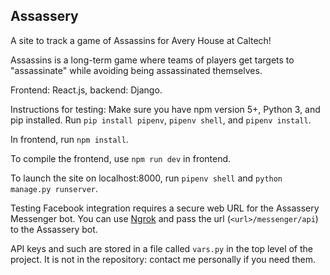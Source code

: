 ## Assassery

A site to track a game of Assassins for Avery House at Caltech!

Assassins is a long-term game where teams of players get targets to "assassinate" while avoiding being assassinated themselves.

Frontend: React.js, backend: Django.

Instructions for testing:
Make sure you have npm version 5+, Python 3, and pip installed.
Run
``pip install pipenv``, ``pipenv shell``, and ``pipenv install``.

In frontend, run `npm install`.

To compile the frontend, use `npm run dev` in frontend. 

To launch the site on localhost:8000, run `pipenv shell` and `python manage.py runserver`. 

Testing Facebook integration requires a secure web URL for the Assassery Messenger bot. You can use [Ngrok](https://ngrok.com/) and pass the url (`<url>/messenger/api`)
to the Assassery bot. 

API keys and such are stored in a file called `vars.py` in the top level of the project. It is not in the repository: contact me personally if you need them.